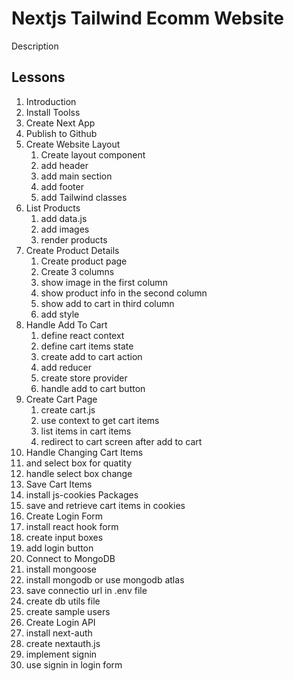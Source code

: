# Nextjs Tailwind Ecomm Website

Description

## Lessons

1. Introduction
2. Install Toolss
3. Create Next App
4. Publish to Github
5. Create Website Layout
   1. Create layout component
   2. add header
   3. add main section
   4. add footer
   5. add Tailwind classes
6. List Products
   1. add data.js
   2. add images
   3. render products
7. Create Product Details
   1. Create product page
   2. Create 3 columns
   3. show image in the first column
   4. show product info in the second column
   5. show add to cart in third column
   6. add style
8. Handle Add To Cart
   1. define react context
   2. define cart items state
   3. create add to cart action
   4. add reducer
   5. create store provider
   6. handle add to cart button
9. Create Cart Page
   1. create cart.js
   2. use context to get cart items
   3. list items in cart items
   4. redirect to cart screen after add to cart
10. Handle Changing Cart Items
   1.  and select box for quatity
   2.  handle select box change
11. Save Cart Items
   1. install js-cookies Packages
   2. save and retrieve cart items in cookies
12. Create Login Form
   1. install react hook form
   2. create input boxes
   3. add login button
13. Connect to MongoDB
   1. install mongoose
   2. install mongodb or use mongodb atlas
   3. save connectio url in .env file
   4. create db utils file
   5. create sample users
14. Create Login API
   1. install next-auth
   2. create nextauth.js
   3. implement signin
   4. use signin in login form